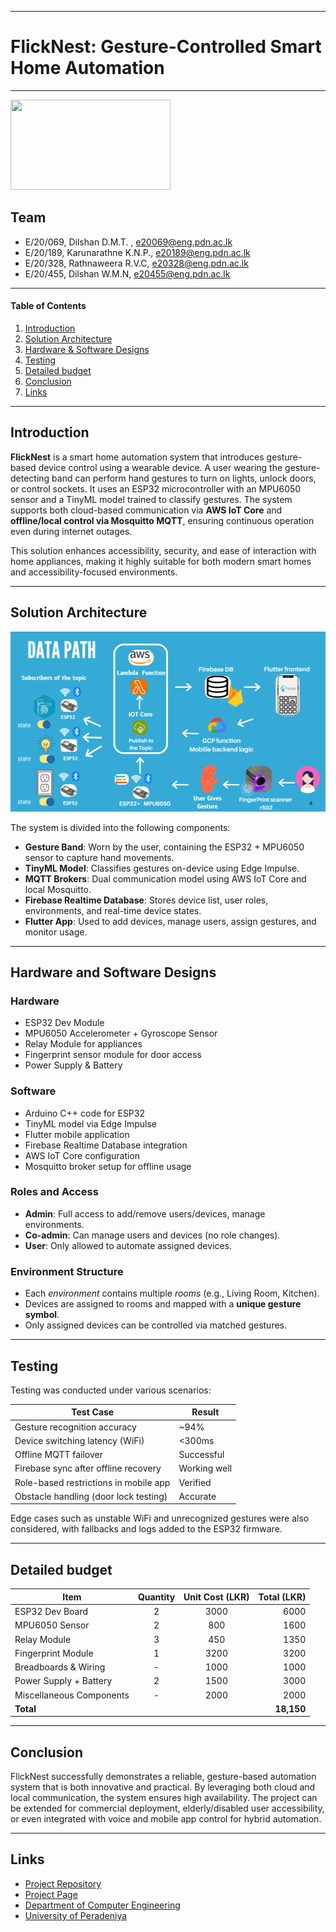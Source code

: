 ___
# FlickNest: Gesture-Controlled Smart Home Automation
___

<img src="docs/images/bg.jpg" width="256" height="144"/>  

## Team
-  E/20/069, Dilshan D.M.T. , [e20069@eng.pdn.ac.lk](mailto:e20069@eng.pdn.ac.lk)
-  E/20/189, Karunarathne K.N.P., [e20189@eng.pdn.ac.lk](mailto:e20189@eng.pdn.ac.lk)
-  E/20/328, Rathnaweera R.V.C, [e20328@eng.pdn.ac.lk](mailto:e20328@eng.pdn.ac.lk)
-  E/20/455, Dilshan W.M.N, [e20455@eng.pdn.ac.lk](mailto:e20455@eng.pdn.ac.lk)

---

#### Table of Contents
1. [Introduction](#introduction)
2. [Solution Architecture](#solution-architecture)
3. [Hardware & Software Designs](#hardware-and-software-designs)
4. [Testing](#testing)
5. [Detailed budget](#detailed-budget)
6. [Conclusion](#conclusion)
7. [Links](#links)

---

## Introduction

**FlickNest** is a smart home automation system that introduces gesture-based device control using a wearable device. A user wearing the gesture-detecting band can perform hand gestures to turn on lights, unlock doors, or control sockets. It uses an ESP32 microcontroller with an MPU6050 sensor and a TinyML model trained to classify gestures. The system supports both cloud-based communication via **AWS IoT Core** and **offline/local control via Mosquitto MQTT**, ensuring continuous operation even during internet outages.

This solution enhances accessibility, security, and ease of interaction with home appliances, making it highly suitable for both modern smart homes and accessibility-focused environments.

---

## Solution Architecture

<img src="docs/images/Gesture_Control.png" width="512" height="288"/>

The system is divided into the following components:

- **Gesture Band**: Worn by the user, containing the ESP32 + MPU6050 sensor to capture hand movements.
- **TinyML Model**: Classifies gestures on-device using Edge Impulse.
- **MQTT Brokers**: Dual communication model using AWS IoT Core and local Mosquitto.
- **Firebase Realtime Database**: Stores device list, user roles, environments, and real-time device states.
- **Flutter App**: Used to add devices, manage users, assign gestures, and monitor usage.

---

## Hardware and Software Designs

### Hardware
- ESP32 Dev Module
- MPU6050 Accelerometer + Gyroscope Sensor
- Relay Module for appliances
- Fingerprint sensor module for door access
- Power Supply & Battery

### Software
- Arduino C++ code for ESP32
- TinyML model via Edge Impulse
- Flutter mobile application
- Firebase Realtime Database integration
- AWS IoT Core configuration
- Mosquitto broker setup for offline usage

### Roles and Access
- **Admin**: Full access to add/remove users/devices, manage environments.
- **Co-admin**: Can manage users and devices (no role changes).
- **User**: Only allowed to automate assigned devices.

### Environment Structure
- Each *environment* contains multiple *rooms* (e.g., Living Room, Kitchen).
- Devices are assigned to rooms and mapped with a **unique gesture symbol**.
- Only assigned devices can be controlled via matched gestures.

---

## Testing

Testing was conducted under various scenarios:

| Test Case                              | Result       |
|----------------------------------------|--------------|
| Gesture recognition accuracy           | ~94%         |
| Device switching latency (WiFi)        | <300ms       |
| Offline MQTT failover                  | Successful   |
| Firebase sync after offline recovery   | Working well |
| Role-based restrictions in mobile app  | Verified     |
| Obstacle handling (door lock testing)  | Accurate     |

Edge cases such as unstable WiFi and unrecognized gestures were also considered, with fallbacks and logs added to the ESP32 firmware.

---

## Detailed budget

| Item                        | Quantity | Unit Cost (LKR) | Total (LKR) |
|-----------------------------|:--------:|:---------------:|------------:|
| ESP32 Dev Board             | 2        | 3000            | 6000        |
| MPU6050 Sensor              | 2        | 800             | 1600        |
| Relay Module                | 3        | 450             | 1350        |
| Fingerprint Module          | 1        | 3200            | 3200        |
| Breadboards & Wiring        | -        | 1000            | 1000        |
| Power Supply + Battery      | 2        | 1500            | 3000        |
| Miscellaneous Components    | -        | 2000            | 2000        |
| **Total**                   |          |                 | **18,150**  |

---

## Conclusion

FlickNest successfully demonstrates a reliable, gesture-based automation system that is both innovative and practical. By leveraging both cloud and local communication, the system ensures high availability. The project can be extended for commercial deployment, elderly/disabled user accessibility, or even integrated with voice and mobile app control for hybrid automation.

---

## Links

- [Project Repository](https://github.com/cepdnaclk/e20-3yp-FlickNest.git)
- [Project Page](cepdnaclk.github.io/e20-3yp-FlickNest/)
- [Department of Computer Engineering](http://www.ce.pdn.ac.lk/)
- [University of Peradeniya](https://eng.pdn.ac.lk/)

[//]: # (Markdown Guide: https://github.com/adam-p/markdown-here/wiki/Markdown-Cheatsheet)
